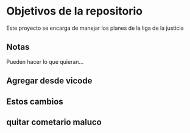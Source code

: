 # Objetivos de la repositorio

Este proyecto se encarga de manejar los planes de la liga de la justicia


## Notas
Pueden hacer lo que quieran...

## Agregar desde vicode
## Estos cambios 
## quitar cometario maluco
